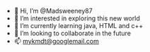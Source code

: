 - 👋 Hi, I’m @Madsweeney87
- 👀 I’m interested in exploring this new world
- 🌱 I’m currently learning java, HTML and c++
- 💞️ I’m looking to collaborate in the future
- 📫 mykmdt@googlemail.com

<!---
Madsweeney87/Madsweeney87 is a ✨ special ✨ repository because its `README.md` (this file) appears on your GitHub profile.
You can click the Preview link to take a look at your changes.
--->
